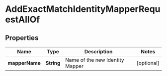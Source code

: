 

# AddExactMatchIdentityMapperRequestAllOf


## Properties

| Name | Type | Description | Notes |
|------------ | ------------- | ------------- | -------------|
|**mapperName** | **String** | Name of the new Identity Mapper |  [optional] |




